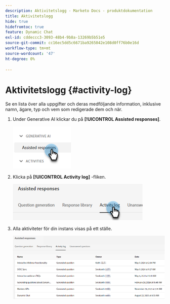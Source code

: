 ```yaml
---
description: Aktivitetslogg - Marketo Docs - produktdokumentation
title: Aktivitetslogg
hide: true
hidefromtoc: true
feature: Dynamic Chat
exl-id: cddeccc3-3093-48b4-9b8a-13269b5b51e5
source-git-commit: cc16ec5dd5c6671ba9265042e108d0ff76b0e16d
workflow-type: tm+mt
source-wordcount: '47'
ht-degree: 0%

---
```


# Aktivitetslogg {#activity-log}

Se en lista över alla uppgifter och deras medföljande information, inklusive namn, ägare, typ och vem som redigerade dem och när.

1. Under Generative AI klickar du på **[!UICONTROL Assisted responses]**.

   ![](assets/activity-log-1.png)

1. Klicka på **[!UICONTROL Activity log]** -fliken.

   ![](assets/activity-log-2.png)

1. Alla aktiviteter för din instans visas på ett ställe.

   ![](assets/activity-log-3.png)
